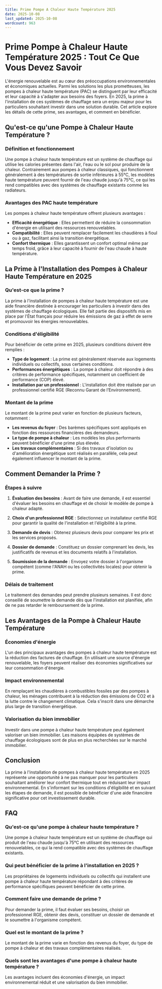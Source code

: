 ```yaml
---
title: Prime Pompe A Chaleur Haute Température 2025
date: 2025-10-08
last_updated: 2025-10-08
wordcount: 963
---
```


# Prime Pompe à Chaleur Haute Température 2025 : Tout Ce Que Vous Devez Savoir

L'énergie renouvelable est au cœur des préoccupations environnementales et économiques actuelles. Parmi les solutions les plus prometteuses, les pompes à chaleur haute température (PAC) se distinguent par leur efficacité et leur capacité à s'adapter aux besoins des foyers. En 2025, la prime à l'installation de ces systèmes de chauffage sera un enjeu majeur pour les particuliers souhaitant investir dans une solution durable. Cet article explore les détails de cette prime, ses avantages, et comment en bénéficier.

## Qu'est-ce qu'une Pompe à Chaleur Haute Température ?

### Définition et fonctionnement

Une pompe à chaleur haute température est un système de chauffage qui utilise les calories présentes dans l'air, l'eau ou le sol pour produire de la chaleur. Contrairement aux pompes à chaleur classiques, qui fonctionnent généralement à des températures de sortie inférieures à 55°C, les modèles haute température peuvent fournir de l'eau chaude jusqu'à 75°C, ce qui les rend compatibles avec des systèmes de chauffage existants comme les radiateurs.

### Avantages des PAC haute température

Les pompes à chaleur haute température offrent plusieurs avantages :

- **Efficacité énergétique** : Elles permettent de réduire la consommation d'énergie en utilisant des ressources renouvelables.
- **Compatibilité** : Elles peuvent remplacer facilement les chaudières à fioul ou à gaz, facilitant ainsi la transition énergétique.
- **Confort thermique** : Elles garantissent un confort optimal même par temps froid, grâce à leur capacité à fournir de l'eau chaude à haute température.

## La Prime à l'Installation des Pompes à Chaleur Haute Température en 2025

### Qu'est-ce que la prime ?

La prime à l'installation de pompes à chaleur haute température est une aide financière destinée à encourager les particuliers à investir dans des systèmes de chauffage écologiques. Elle fait partie des dispositifs mis en place par l'État français pour réduire les émissions de gaz à effet de serre et promouvoir les énergies renouvelables.

### Conditions d'éligibilité

Pour bénéficier de cette prime en 2025, plusieurs conditions doivent être remplies :

- **Type de logement** : La prime est généralement réservée aux logements individuels ou collectifs, sous certaines conditions.
- **Performances énergétiques** : La pompe à chaleur doit répondre à des critères de performance spécifiques, notamment un coefficient de performance (COP) élevé.
- **Installation par un professionnel** : L'installation doit être réalisée par un professionnel certifié RGE (Reconnu Garant de l’Environnement).

### Montant de la prime

Le montant de la prime peut varier en fonction de plusieurs facteurs, notamment :

- **Les revenus du foyer** : Des barèmes spécifiques sont appliqués en fonction des ressources financières des demandeurs.
- **Le type de pompe à chaleur** : Les modèles les plus performants peuvent bénéficier d'une prime plus élevée.
- **Les travaux complémentaires** : Si des travaux d'isolation ou d'amélioration énergétique sont réalisés en parallèle, cela peut également influencer le montant de la prime.

## Comment Demander la Prime ?

### Étapes à suivre

1. **Évaluation des besoins** : Avant de faire une demande, il est essentiel d'évaluer les besoins en chauffage et de choisir le modèle de pompe à chaleur adapté.
   
2. **Choix d'un professionnel RGE** : Sélectionnez un installateur certifié RGE pour garantir la qualité de l'installation et l'éligibilité à la prime.

3. **Demande de devis** : Obtenez plusieurs devis pour comparer les prix et les services proposés.

4. **Dossier de demande** : Constituez un dossier comprenant les devis, les justificatifs de revenus et les documents relatifs à l'installation.

5. **Soumission de la demande** : Envoyez votre dossier à l'organisme compétent (comme l'ANAH ou les collectivités locales) pour obtenir la prime.

### Délais de traitement

Le traitement des demandes peut prendre plusieurs semaines. Il est donc conseillé de soumettre la demande dès que l'installation est planifiée, afin de ne pas retarder le remboursement de la prime.

## Les Avantages de la Pompe à Chaleur Haute Température

### Économies d'énergie

L'un des principaux avantages des pompes à chaleur haute température est la réduction des factures de chauffage. En utilisant une source d'énergie renouvelable, les foyers peuvent réaliser des économies significatives sur leur consommation d'énergie.

### Impact environnemental

En remplaçant les chaudières à combustibles fossiles par des pompes à chaleur, les ménages contribuent à la réduction des émissions de CO2 et à la lutte contre le changement climatique. Cela s'inscrit dans une démarche plus large de transition énergétique.

### Valorisation du bien immobilier

Investir dans une pompe à chaleur haute température peut également valoriser un bien immobilier. Les maisons équipées de systèmes de chauffage écologiques sont de plus en plus recherchées sur le marché immobilier.

## Conclusion

La prime à l'installation de pompes à chaleur haute température en 2025 représente une opportunité à ne pas manquer pour les particuliers souhaitant améliorer leur confort thermique tout en réduisant leur impact environnemental. En s'informant sur les conditions d'éligibilité et en suivant les étapes de demande, il est possible de bénéficier d'une aide financière significative pour cet investissement durable.

## FAQ

### Qu'est-ce qu'une pompe à chaleur haute température ?

Une pompe à chaleur haute température est un système de chauffage qui produit de l'eau chaude jusqu'à 75°C en utilisant des ressources renouvelables, ce qui la rend compatible avec des systèmes de chauffage existants.

### Qui peut bénéficier de la prime à l'installation en 2025 ?

Les propriétaires de logements individuels ou collectifs qui installent une pompe à chaleur haute température répondant à des critères de performance spécifiques peuvent bénéficier de cette prime.

### Comment faire une demande de prime ?

Pour demander la prime, il faut évaluer ses besoins, choisir un professionnel RGE, obtenir des devis, constituer un dossier de demande et le soumettre à l'organisme compétent.

### Quel est le montant de la prime ?

Le montant de la prime varie en fonction des revenus du foyer, du type de pompe à chaleur et des travaux complémentaires réalisés. 

### Quels sont les avantages d'une pompe à chaleur haute température ?

Les avantages incluent des économies d'énergie, un impact environnemental réduit et une valorisation du bien immobilier.